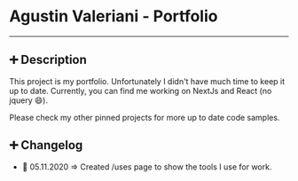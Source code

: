 # Agustin Valeriani - Portfolio

---
## :heavy_plus_sign: Description

This project is my portfolio. Unfortunately I didn't have much time to keep it up to date. 
Currently, you can find me working on NextJs and React (no jquery :smile:).

Please check my other pinned projects for more up to date code samples.

## :heavy_plus_sign: Changelog

- :date:	05.11.2020 => Created /uses page to show the tools I use for work.
